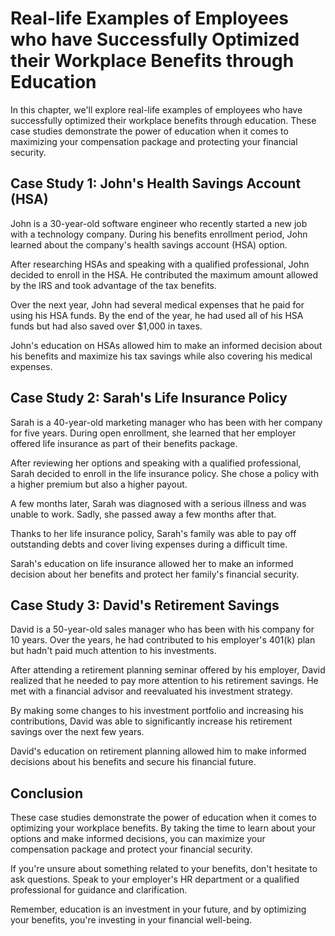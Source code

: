 # Real-life Examples of Employees who have Successfully Optimized their Workplace Benefits through Education

In this chapter, we'll explore real-life examples of employees who have successfully optimized their workplace benefits through education. These case studies demonstrate the power of education when it comes to maximizing your compensation package and protecting your financial security.

Case Study 1: John's Health Savings Account (HSA)
-------------------------------------------------

John is a 30-year-old software engineer who recently started a new job with a technology company. During his benefits enrollment period, John learned about the company's health savings account (HSA) option.

After researching HSAs and speaking with a qualified professional, John decided to enroll in the HSA. He contributed the maximum amount allowed by the IRS and took advantage of the tax benefits.

Over the next year, John had several medical expenses that he paid for using his HSA funds. By the end of the year, he had used all of his HSA funds but had also saved over $1,000 in taxes.

John's education on HSAs allowed him to make an informed decision about his benefits and maximize his tax savings while also covering his medical expenses.

Case Study 2: Sarah's Life Insurance Policy
-------------------------------------------

Sarah is a 40-year-old marketing manager who has been with her company for five years. During open enrollment, she learned that her employer offered life insurance as part of their benefits package.

After reviewing her options and speaking with a qualified professional, Sarah decided to enroll in the life insurance policy. She chose a policy with a higher premium but also a higher payout.

A few months later, Sarah was diagnosed with a serious illness and was unable to work. Sadly, she passed away a few months after that.

Thanks to her life insurance policy, Sarah's family was able to pay off outstanding debts and cover living expenses during a difficult time.

Sarah's education on life insurance allowed her to make an informed decision about her benefits and protect her family's financial security.

Case Study 3: David's Retirement Savings
----------------------------------------

David is a 50-year-old sales manager who has been with his company for 10 years. Over the years, he had contributed to his employer's 401(k) plan but hadn't paid much attention to his investments.

After attending a retirement planning seminar offered by his employer, David realized that he needed to pay more attention to his retirement savings. He met with a financial advisor and reevaluated his investment strategy.

By making some changes to his investment portfolio and increasing his contributions, David was able to significantly increase his retirement savings over the next few years.

David's education on retirement planning allowed him to make informed decisions about his benefits and secure his financial future.

Conclusion
----------

These case studies demonstrate the power of education when it comes to optimizing your workplace benefits. By taking the time to learn about your options and make informed decisions, you can maximize your compensation package and protect your financial security.

If you're unsure about something related to your benefits, don't hesitate to ask questions. Speak to your employer's HR department or a qualified professional for guidance and clarification.

Remember, education is an investment in your future, and by optimizing your benefits, you're investing in your financial well-being.


